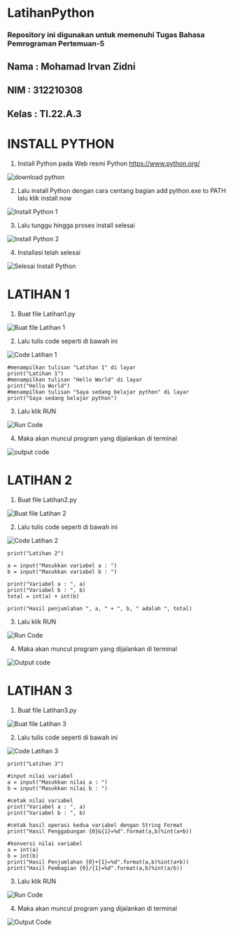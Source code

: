 # LatihanPython

### Repository ini digunakan untuk memenuhi Tugas Bahasa Pemrograman Pertemuan-5


## Nama    : Mohamad Irvan Zidni

## NIM     : 312210308

## Kelas   : TI.22.A.3

# INSTALL PYTHON

1. Install Python pada Web resmi Python
https://www.python.org/

![download python](https://user-images.githubusercontent.com/115876072/197432317-7df7e365-fda0-464a-8cfa-b36ba471a331.png)

2. Lalu install Python dengan cara centang bagian add python.exe to PATH lalu klik install now

![Install Python 1](https://user-images.githubusercontent.com/115876072/197432435-94120e98-c88a-4bd0-949a-ea969d4201fa.png)

3. Lalu tunggu hingga proses install selesai

![Install Python 2](https://user-images.githubusercontent.com/115876072/197432515-89b1b381-d46f-4f2a-9cfb-f1cf03e2914d.png)

4. Installasi telah selesai

![Selesai Install Python](https://user-images.githubusercontent.com/115876072/197432555-2a7cb8b7-8fbb-4ac0-b024-f18483162942.png)

# LATIHAN 1

1. Buat file Latihan1.py

![Buat file Latihan 1](https://user-images.githubusercontent.com/115876072/197449864-9ba20a6c-dc3f-4b24-807b-ad9ecbbb7322.png)

2. Lalu tulis code seperti di bawah ini

![Code Latihan 1](https://user-images.githubusercontent.com/115876072/197435347-3551d6fa-430a-45af-b2af-3f1db5700b6e.png)

    #menampilkan tulisan "Latihan 1" di layar
    print("Latihan 1")
    #menampilkan tulisan "Hello World" di layar 
    print("Hello World")
    #menampilkan tulisan "Saya sedang belajar python" di layar 
    print("Saya sedang belajar python")

3. Lalu klik RUN

![Run Code](https://user-images.githubusercontent.com/115876072/197435497-5753fada-5005-4596-ac0b-e552ff6f9163.png)

4. Maka akan muncul program yang dijalankan di terminal

![output code](https://user-images.githubusercontent.com/115876072/197435877-368b5b89-3275-4973-b9a9-4e6be750e3df.png)

# LATIHAN 2

1. Buat file Latihan2.py

![Buat file Latihan 2](https://user-images.githubusercontent.com/115876072/197449710-7107e682-ebda-4785-95bb-d65cc796227a.png)

2. Lalu tulis code seperti di bawah ini

![Code Latihan 2](https://user-images.githubusercontent.com/115876072/197436540-54e42acc-7bbb-449b-a327-86fee0534c87.png)

    print("Latihan 2")

    a = input("Masukkan variabel a : ")
    b = input("Masukkan variabel b : ")

    print("Variabel a : ", a)
    print("Variabel b : ", b)
    total = int(a) + int(b)

    print("Hasil penjumlahan ", a, " + ", b, " adalah ", total)

3. Lalu klik RUN

![Run Code](https://user-images.githubusercontent.com/115876072/197436828-8271ea76-0f21-49d1-b7b1-88cc1785f332.png)

4. Maka akan muncul program yang dijalankan di terminal

![Output code](https://user-images.githubusercontent.com/115876072/197437053-a7fe2222-c046-4eeb-8f96-53eea1eb7233.png)

# LATIHAN 3

1. Buat file Latihan3.py

![Buat file Latihan 3](https://user-images.githubusercontent.com/115876072/197450027-83532e4a-6eb7-4530-a54e-a4771b8e26e2.png)

2. Lalu tulis code seperti di bawah ini

![Code Latihan 3](https://user-images.githubusercontent.com/115876072/197450099-5f2b8e34-a608-4222-baf6-905f5269d5bb.png)

    print("Latihan 3")

    #input nilai variabel
    a = input("Masukkan nilai a : ")
    b = input("Masukkan nilai b : ")

    #cetak nilai variabel
    print("Variabel a : ", a)
    print("Variabel b : ", b)

    #cetak hasil operasi kedua variabel dengan String Format
    print("Hasil Penggabungan {0}&{1}=%d".format(a,b)%int(a+b))

    #konversi nilai variabel
    a = int(a)
    b = int(b)
    print("Hasil Penjumlahan {0}+{1}=%d".format(a,b)%int(a+b))
    print("Hasil Pembagian {0}/{1}=%d".format(a,b)%int(a/b))

3. Lalu klik RUN

![Run Code](https://user-images.githubusercontent.com/115876072/197450193-aeeeaa34-982d-45d4-bcca-088eab696e69.png)

4. Maka akan muncul program yang dijalankan di terminal

![Output Code](https://user-images.githubusercontent.com/115876072/197450418-91809216-5520-4c3e-9764-a653c4442166.png)
